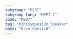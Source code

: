 ```yaml
---
subgroup: "MEPI"
subgroup-long: "MEPI-2"
code: "MS07"
tag: "Minisymposium Speaker"
name: "Erin Gorsich"
---
```

